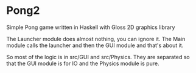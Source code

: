 # Pong2
Simple Pong game written in Haskell with Gloss 2D graphics library

The Launcher module does almost nothing, you can ignore it. The Main module calls the launcher and then the GUI module and that's about it.

So most of the logic is in src/GUI and src/Physics. They are separated so that the GUI module is for IO and the Physics module is pure. 
